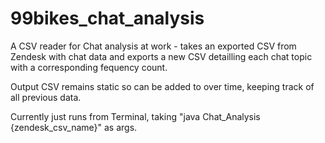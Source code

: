 # 99bikes_chat_analysis

A CSV reader for Chat analysis at work - takes an exported CSV from Zendesk with chat data and exports a new CSV detailling each chat topic with a corresponding fequency count.

Output CSV remains static so can be added to over time, keeping track of all previous data.

Currently just runs from Terminal, taking "java Chat_Analysis {zendesk_csv_name}" as args.
